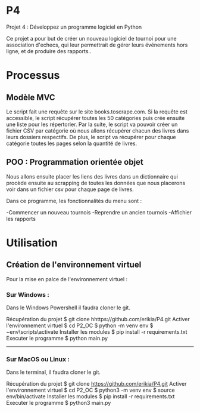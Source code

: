 # P4
Projet 4 : Développez un programme logiciel en Python

Ce projet a pour but de créer un nouveau logiciel de tournoi pour une association d'echecs, qui leur permettrait de gérer leurs événements hors ligne, et de produire des rapports..

# Processus
## Modèle MVC
Le script fait une requête sur le site books.toscrape.com. Si la requête est accessible, le script récupérer toutes les 50 catégories puis crée ensuite une liste pour les répertorier. Par la suite, le script va pouvoir créer un fichier CSV par catégorie où nous allons récupérer chacun des livres dans leurs dossiers respectifs. De plus, le script va récupérer pour chaque catégorie toutes les pages selon la quantité de livres.

## POO : Programmation orientée objet
Nous allons ensuite placer les liens des livres dans un dictionnaire qui procède ensuite au scrapping de toutes les données que nous placerons voir dans un fichier csv pour chaque page de livres.

Dans ce programme, les fonctionnalités du menu sont :

-Commencer un nouveau tournois
-Reprendre un ancien tournois
-Affichier les rapports


# Utilisation
## Création de l'environnement virtuel
Pour la mise en palce de l'environnement virtuel :

### Sur Windows :
Dans le Windows Powershell il faudra cloner le git.

Récupération du projet
    $ git clone hhttps://github.com/erikia/P4.git
Activer l'environnement virtuel
    $ cd P2_OC 
    $ python -m venv env 
    $ ~env\scripts\activate
Installer les modules
    $ pip install -r requirements.txt
Executer le programme
    $ python main.py

----------------------------------------------
### Sur MacOS ou Linux :
Dans le terminal, il faudra cloner le git.

Récupération du projet
    $ git clone https://github.com/erikia/P4.git
Activer l'environnement virtuel
    $ cd P2_OC 
    $ python3 -m venv env 
    $ source env/bin/activate
Installer les modules
    $ pip install -r requirements.txt
Executer le programme
    $ python3 main.py